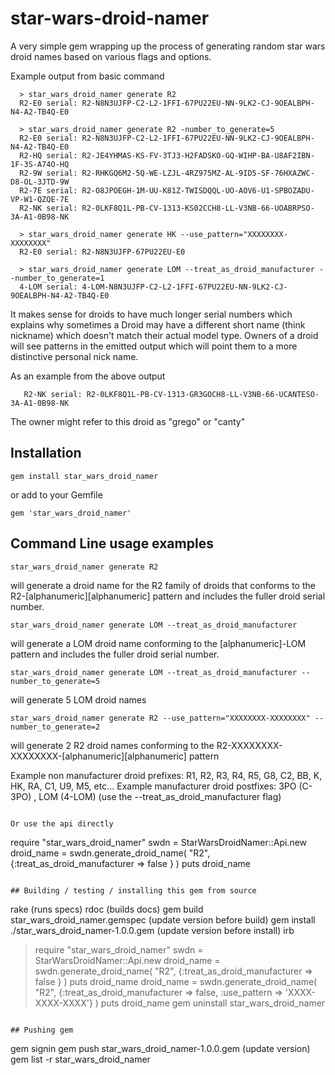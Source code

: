# star-wars-droid-namer
A very simple gem wrapping up the process of generating random star wars droid names based on various flags and options.

Example output from basic command
```
  > star_wars_droid_namer generate R2
  R2-E0 serial: R2-N8N3UJFP-C2-L2-1FFI-67PU22EU-NN-9LK2-CJ-9OEALBPH-N4-A2-TB4Q-E0

  > star_wars_droid_namer generate R2 -number_to_generate=5
  R2-E0 serial: R2-N8N3UJFP-C2-L2-1FFI-67PU22EU-NN-9LK2-CJ-9OEALBPH-N4-A2-TB4Q-E0
  R2-HQ serial: R2-JE4YHMAS-KS-FV-3TJ3-H2FADSKO-GQ-WIHP-BA-U8AF2IBN-1F-3S-A74O-HQ
  R2-9W serial: R2-RHKGQ6M2-5Q-WE-LZJL-4RZ975MZ-AL-9ID5-SF-76HXAZWC-D8-OL-3JTD-9W
  R2-7E serial: R2-O8JPOEGH-1M-UU-K81Z-TWISDQQL-UO-AOV6-U1-SPBOZADU-VP-W1-QZQE-7E
  R2-NK serial: R2-0LKF8Q1L-PB-CV-1313-KS02CCH8-LL-V3NB-66-UOABRPSO-3A-A1-0B98-NK

  > star_wars_droid_namer generate HK --use_pattern="XXXXXXXX-XXXXXXXX"
  R2-E0 serial: R2-N8N3UJFP-67PU22EU-E0

  > star_wars_droid_namer generate LOM --treat_as_droid_manufacturer --number_to_generate=1
  4-LOM serial: 4-LOM-N8N3UJFP-C2-L2-1FFI-67PU22EU-NN-9LK2-CJ-9OEALBPH-N4-A2-TB4Q-E0
```
It makes sense for droids to have much longer serial numbers which explains why sometimes a Droid may have a different short name (think nickname) which doesn't match their actual model type. Owners of a droid will see patterns in the emitted output which will point them to a more distinctive personal nick name.

As an example from the above output
```
   R2-NK serial: R2-0LKF8Q1L-PB-CV-1313-GR3GOCH8-LL-V3NB-66-UCANTESO-3A-A1-0B98-NK
```
The owner might refer to this droid as  "grego" or "canty"


## Installation
```
gem install star_wars_droid_namer
```
or add to your Gemfile
```
gem 'star_wars_droid_namer'
```

## Command Line usage examples
```
star_wars_droid_namer generate R2
```
will generate a droid name for the R2 family of droids that conforms to the R2-[alphanumeric][alphanumeric] pattern and includes the fuller droid serial number.

```
star_wars_droid_namer generate LOM --treat_as_droid_manufacturer
```
will generate a LOM droid name conforming to the [alphanumeric]-LOM pattern and includes the fuller droid serial number.

```
star_wars_droid_namer generate LOM --treat_as_droid_manufacturer --number_to_generate=5
```
will generate 5 LOM droid names

```
star_wars_droid_namer generate R2 --use_pattern="XXXXXXXX-XXXXXXXX" --number_to_generate=2
```
will generate 2 R2 droid names conforming to the R2-XXXXXXXX-XXXXXXXX-[alphanumeric][alphanumeric] pattern

Example non manufacturer droid prefixes: R1, R2, R3, R4, R5, G8, C2, BB, K, HK, RA, C1, U9, M5, etc...
Example manufacturer droid postfixes: 3PO (C-3PO) , LOM (4-LOM)  (use the --treat_as_droid_manufacturer flag)
```

Or use the api directly
```
require "star_wars_droid_namer"
swdn = StarWarsDroidNamer::Api.new
droid_name = swdn.generate_droid_name( "R2", {:treat_as_droid_manufacturer => false } )
puts droid_name
```

## Building / testing / installing this gem from source
```
rake  (runs specs)
rdoc  (builds docs)
gem build star_wars_droid_namer.gemspec          (update version before build)
gem install ./star_wars_droid_namer-1.0.0.gem    (update version before install)
irb
> require "star_wars_droid_namer"
> swdn = StarWarsDroidNamer::Api.new
> droid_name = swdn.generate_droid_name( "R2", {:treat_as_droid_manufacturer => false } )
> puts droid_name
> droid_name = swdn.generate_droid_name( "R2", {:treat_as_droid_manufacturer => false, :use_pattern => 'XXXX-XXXX-XXXX'} )
> puts droid_name
gem uninstall star_wars_droid_namer
```

## Pushing gem
```
gem signin
gem push star_wars_droid_namer-1.0.0.gem         (update version)
gem list -r star_wars_droid_namer
```
